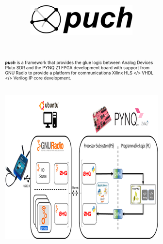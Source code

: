 <p align="center">
  <img src="./doc/puch-logo-1.png">
</p>

<br>
<br>
<br>


***puch*** is a framework that provides the glue logic between Analog Devices Pluto SDR and the PYNQ Z1 FPGA development board with support from GNU Radio to provide a platform for communications Xilinx HLS </> VHDL </> Verilog IP core development.

<br>
<br>

<img align="center" width="992.25" height="474.75" src="./doc/puch-detailed-level-diagram.png">

